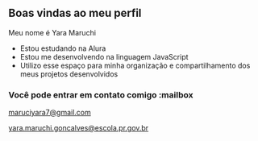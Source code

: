 ## Boas vindas ao meu perfil 

Meu nome é Yara Maruchi


- Estou estudando na Alura
- Estou me desenvolvendo na linguagem JavaScript
- Utilizo esse espaço para minha organização e compartilhamento dos meus projetos desenvolvidos

### Você pode entrar em contato comigo :mailbox

maruciyara7@gmail.com

yara.maruchi.goncalves@escola.pr.gov.br
